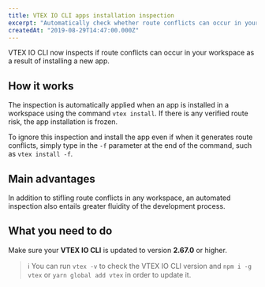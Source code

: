 ```yaml
---
title: VTEX IO CLI apps installation inspection
excerpt: "Automatically check whether route conflicts can occur in your workspace as a result of installing an app."
createdAt: "2019-08-29T14:47:00.000Z"
---
```


VTEX IO CLI now inspects if route conflicts can occur in your workspace as a result of installing a new app.

## How it works

The inspection is automatically applied when an app is installed in a workspace using the command `vtex install`. If there is any verified route risk, the app installation is frozen.

To ignore this inspection and install the app even if when it generates route conflicts, simply type in the `-f` parameter at the end of the command, such as `vtex install -f`.

## Main advantages

In addition to stifling route conflicts in any workspace, an automated inspection also entails greater fluidity of the development process.

## What you need to do

Make sure your **VTEX IO CLI** is updated to version **2.67.0** or higher.

> ℹ️ You can run `vtex -v` to check the VTEX IO CLI version and `npm i -g vtex` or `yarn global add vtex` in order to update it.
